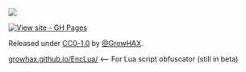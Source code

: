 ![](https://komarev.com/ghpvc/?username=GrowHax&style=flat-square)

[![View site - GH Pages](https://img.shields.io/badge/-Documentations%20for%20GrowPai-green)](https://growhax.github.io/)

Released under [CC0-1.0](/LICENSE) by [@GrowHAX]([[https://github.com/Growhax](https://github.com/GrowHax/GrowPai/blob/main/LICENSE)](https://github.com/GrowHax)).


[growhax.github.io/EncLua/](https://growhax.github.io/EncLua) <-- For Lua script obfuscator (still in beta)

